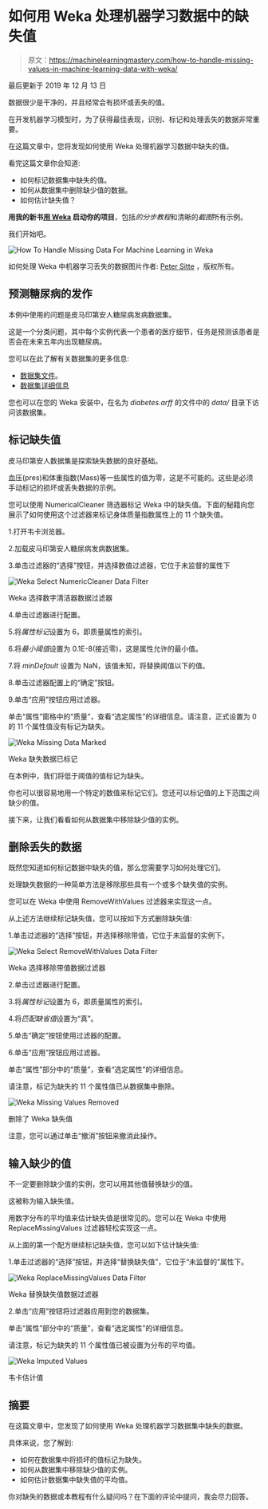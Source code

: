 # 如何用 Weka 处理机器学习数据中的缺失值

> 原文：<https://machinelearningmastery.com/how-to-handle-missing-values-in-machine-learning-data-with-weka/>

最后更新于 2019 年 12 月 13 日

数据很少是干净的，并且经常会有损坏或丢失的值。

在开发机器学习模型时，为了获得最佳表现，识别、标记和处理丢失的数据非常重要。

在这篇文章中，您将发现如何使用 Weka 处理机器学习数据中缺失的值。

看完这篇文章你会知道:

*   如何标记数据集中缺失的值。
*   如何从数据集中删除缺少值的数据。
*   如何估计缺失值？

**用我的新书[用 Weka](https://machinelearningmastery.com/machine-learning-mastery-weka/) 启动你的项目**，包括*的分步教程*和清晰的*截图*所有示例。

我们开始吧。

![How To Handle Missing Data For Machine Learning in Weka](img/2d0a7f46213fed1191e65a2a762c0624.png)

如何处理 Weka
中机器学习丢失的数据图片作者: [Peter Sitte](https://www.flickr.com/photos/67623309@N07/6290891545/) ，版权所有。

## 预测糖尿病的发作

本例中使用的问题是皮马印第安人糖尿病发病数据集。

这是一个分类问题，其中每个实例代表一个患者的医疗细节，任务是预测该患者是否会在未来五年内出现糖尿病。

您可以在此了解有关数据集的更多信息:

*   [数据集文件](https://raw.githubusercontent.com/jbrownlee/Datasets/master/pima-indians-diabetes.csv)。
*   [数据集详细信息](https://raw.githubusercontent.com/jbrownlee/Datasets/master/pima-indians-diabetes.names)

您也可以在您的 Weka 安装中，在名为 *diabetes.arff* 的文件中的 *data/* 目录下访问该数据集。

## 标记缺失值

皮马印第安人数据集是探索缺失数据的良好基础。

血压(pres)和体重指数(Mass)等一些属性的值为零，这是不可能的。这些是必须手动标记的损坏或丢失数据的示例。

您可以使用 NumericalCleaner 筛选器标记 Weka 中的缺失值。下面的秘籍向您展示了如何使用这个过滤器来标记身体质量指数属性上的 11 个缺失值。

1.打开韦卡浏览器。

2.加载皮马印第安人糖尿病发病数据集。

3.单击过滤器的“选择”按钮，并选择数值过滤器，它位于未监督的属性下

![Weka Select NumericCleaner Data Filter](img/cfad084d14fecb9d49c3b3575ddb7621.png)

Weka 选择数字清洁器数据过滤器

4.单击过滤器进行配置。

5.将*属性标记*设置为 6，即质量属性的索引。

6.将*最小阈值*设置为 0.1E-8(接近零)，这是属性允许的最小值。

7.将 *minDefault* 设置为 NaN，该值未知，将替换阈值以下的值。

8.单击过滤器配置上的“确定”按钮。

9.单击“应用”按钮应用过滤器。

单击“属性”窗格中的“质量”，查看“选定属性”的详细信息。请注意，正式设置为 0 的 11 个属性值没有标记为缺失。

![Weka Missing Data Marked](img/9d491c75f33e72da93bb1ea204403615.png)

Weka 缺失数据已标记

在本例中，我们将低于阈值的值标记为缺失。

你也可以很容易地用一个特定的数值来标记它们。您还可以标记值的上下范围之间缺少的值。

接下来，让我们看看如何从数据集中移除缺少值的实例。

## 删除丢失的数据

既然您知道如何标记数据中缺失的值，那么您需要学习如何处理它们。

处理缺失数据的一种简单方法是移除那些具有一个或多个缺失值的实例。

您可以在 Weka 中使用 RemoveWithValues 过滤器来实现这一点。

从上述方法继续标记缺失值，您可以按如下方式删除缺失值:

1.单击过滤器的“选择”按钮，并选择移除带值，它位于未监督的实例下。

![Weka Select RemoveWithValues Data Filter](img/d2719e9f310aac92cf26fcb02c42b312.png)

Weka 选择移除带值数据过滤器

2.单击过滤器进行配置。

3.将*属性标记*设置为 6，即质量属性的索引。

4.将*匹配缺省值*设置为“真”。

5.单击“确定”按钮使用过滤器的配置。

6.单击“应用”按钮应用过滤器。

单击“属性”部分中的“质量”，查看“选定属性”的详细信息。

请注意，标记为缺失的 11 个属性值已从数据集中删除。

![Weka Missing Values Removed](img/c0353fa722ec9bc84517ceb4ad062c9a.png)

删除了 Weka 缺失值

注意，您可以通过单击“撤消”按钮来撤消此操作。

## 输入缺少的值

不一定要删除缺少值的实例，您可以用其他值替换缺少的值。

这被称为输入缺失值。

用数字分布的平均值来估计缺失值是很常见的。您可以在 Weka 中使用 ReplaceMissingValues 过滤器轻松实现这一点。

从上面的第一个配方继续标记缺失值，您可以如下估计缺失值:

1.单击过滤器的“选择”按钮，并选择“替换缺失值”，它位于“未监督的”属性下。

![Weka ReplaceMissingValues Data Filter](img/7b19c7706103438be582b80189d02064.png)

Weka 替换缺失值数据过滤器

2.单击“应用”按钮将过滤器应用到您的数据集。

单击“属性”部分中的“质量”，查看“选定属性”的详细信息。

请注意，标记为缺失的 11 个属性值已被设置为分布的平均值。

![Weka Imputed Values](img/c738796fcee9e7232e42e30139798b9c.png)

韦卡估计值

## 摘要

在这篇文章中，您发现了如何使用 Weka 处理机器学习数据集中缺失的数据。

具体来说，您了解到:

*   如何在数据集中将损坏的值标记为缺失。
*   如何从数据集中移除缺少值的实例。
*   如何估计数据集中缺失值的平均值。

你对缺失的数据或本教程有什么疑问吗？在下面的评论中提问，我会尽力回答。